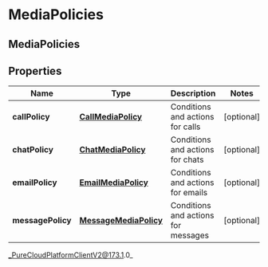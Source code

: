 # MediaPolicies

## MediaPolicies

## Properties

|Name | Type | Description | Notes|
|------------ | ------------- | ------------- | -------------|
| **callPolicy** | [**CallMediaPolicy**](CallMediaPolicy) | Conditions and actions for calls | [optional] |
| **chatPolicy** | [**ChatMediaPolicy**](ChatMediaPolicy) | Conditions and actions for chats | [optional] |
| **emailPolicy** | [**EmailMediaPolicy**](EmailMediaPolicy) | Conditions and actions for emails | [optional] |
| **messagePolicy** | [**MessageMediaPolicy**](MessageMediaPolicy) | Conditions and actions for messages | [optional] |



_PureCloudPlatformClientV2@173.1.0_

